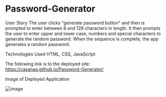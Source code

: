 # Password-Generator

User Story
The user clicks "generate password button" and then is prompted to enter between 8 and 128 characters in length. It then prompts the user to enter upper and lower case, numbers and special characters to generate the random password. When the sequence is complete, the app generates a random password.

Technologies Used
HTML, CSS, JavaScript

The following link is to the deployed site: https://casanaa.github.io/Password-Generator/ 

Image of Deployed Application

![image](https://github.com/casanaa/Password-Generator/assets/133182324/b64190aa-245c-4be0-a733-cee0e38f6be2)

